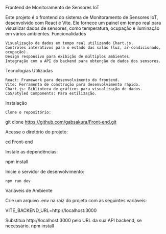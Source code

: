 Frontend de Monitoramento de Sensores IoT

Este projeto é o frontend do sistema de Monitoramento de Sensores IoT, desenvolvido com React e Vite. Ele fornece um painel em tempo real para visualizar dados de sensores, como temperatura, ocupação e iluminação em vários ambientes.
Funcionalidades

    Visualização de dados em tempo real utilizando Chart.js.
    Controles interativos para o estado das salas (luz, ar-condicionado, ocupação).
    Design responsivo para exibição de múltiplos ambientes.
    Integração com a API do backend para obtenção de dados dos sensores.

Tecnologias Utilizadas

    React: Framework para desenvolvimento do frontend.
    Vite: Ferramenta de construção para desenvolvimento rápido.
    Chart.js: Biblioteca de gráficos para visualização de dados.
    CSS/Styled Components: Para estilização.

Instalação

    Clone o repositório:

git clone https://github.com/gabsakura/Front-end.git

Acesse o diretório do projeto:

cd Front-end

Instale as dependências:

npm install

Inicie o servidor de desenvolvimento:

    npm run dev

Variáveis de Ambiente

Crie um arquivo .env na raiz do projeto com as seguintes variáveis:

VITE_BACKEND_URL=http://localhost:3000

Substitua http://localhost:3000 pelo URL da sua API backend, se necessário.
npm install
